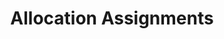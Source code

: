 ---
linktitle: Allocation Assignments
title: Allocation Assignments
Description: Allocations enable values (typically costs) to be split to a more-granular level by applying a driver. Allocations are used for a multitude of purposes, including but not limited to Activity-Based Costing, IT & Shared Service Chargeback, calculation of fully loaded cost to produce and provide a good or service to customers.
weight: 12.0
---